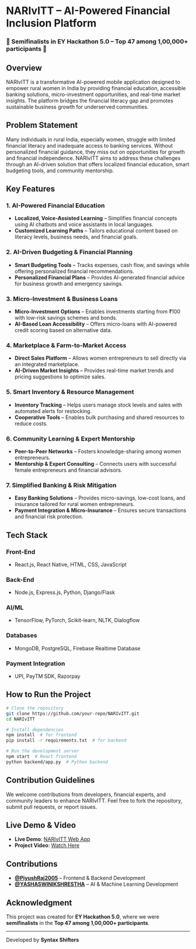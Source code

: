 # NARIvITT – AI-Powered Financial Inclusion Platform

### 🚀 Semifinalists in **EY Hackathon 5.0** – Top 47 among **1,00,000+ participants** 🎉

## Overview
NARIvITT is a transformative AI-powered mobile application designed to empower rural women in India by providing financial education, accessible banking solutions, micro-investment opportunities, and real-time market insights. The platform bridges the financial literacy gap and promotes sustainable business growth for underserved communities.

## Problem Statement
Many individuals in rural India, especially women, struggle with limited financial literacy and inadequate access to banking services. Without personalized financial guidance, they miss out on opportunities for growth and financial independence. NARIvITT aims to address these challenges through an AI-driven solution that offers localized financial education, smart budgeting tools, and community mentorship.

## Key Features

### 1. AI-Powered Financial Education
- **Localized, Voice-Assisted Learning** – Simplifies financial concepts using AI chatbots and voice assistants in local languages.
- **Customized Learning Paths** – Tailors educational content based on literacy levels, business needs, and financial goals.

### 2. AI-Driven Budgeting & Financial Planning
- **Smart Budgeting Tools** – Tracks expenses, cash flow, and savings while offering personalized financial recommendations.
- **Personalized Financial Plans** – Provides AI-generated financial advice for business growth and emergency savings.

### 3. Micro-Investment & Business Loans
- **Micro-Investment Options** – Enables investments starting from ₹100 with low-risk savings schemes and bonds.
- **AI-Based Loan Accessibility** – Offers micro-loans with AI-powered credit scoring based on alternative data.

### 4. Marketplace & Farm-to-Market Access
- **Direct Sales Platform** – Allows women entrepreneurs to sell directly via an integrated marketplace.
- **AI-Driven Market Insights** – Provides real-time market trends and pricing suggestions to optimize sales.

### 5. Smart Inventory & Resource Management
- **Inventory Tracking** – Helps users manage stock levels and sales with automated alerts for restocking.
- **Cooperative Tools** – Enables bulk purchasing and shared resources to reduce costs.

### 6. Community Learning & Expert Mentorship
- **Peer-to-Peer Networks** – Fosters knowledge-sharing among women entrepreneurs.
- **Mentorship & Expert Consulting** – Connects users with successful female entrepreneurs and financial advisors.

### 7. Simplified Banking & Risk Mitigation
- **Easy Banking Solutions** – Provides micro-savings, low-cost loans, and insurance tailored for rural women entrepreneurs.
- **Payment Integration & Micro-Insurance** – Ensures secure transactions and financial risk protection.

## Tech Stack
### Front-End
- React.js, React Native, HTML, CSS, JavaScript

### Back-End
- Node.js, Express.js, Python, Django/Flask

### AI/ML
- TensorFlow, PyTorch, Scikit-learn, NLTK, Dialogflow

### Databases
- MongoDB, PostgreSQL, Firebase Realtime Database

### Payment Integration
- UPI, PayTM SDK, Razorpay

## How to Run the Project
```sh
# Clone the repository
git clone https://github.com/your-repo/NARIvITT.git
cd NARIvITT

# Install dependencies
npm install  # for frontend
pip install -r requirements.txt  # for backend

# Run the development server
npm start  # React frontend
python backend/app.py  # Python backend
```

## Contribution Guidelines
We welcome contributions from developers, financial experts, and community leaders to enhance NARIvITT. Feel free to fork the repository, submit pull requests, or report issues.

## Live Demo & Video
- **Live Demo**: [NARIvITT Web App](https://narivitt.netlify.app/)
- **Project Video**: [Watch Here](https://www.canva.com/design/DAGfR7IdsQI/mxV9ACOCH2zLQpxp8539gg/watch?utm_content=DAGfR7IdsQI&utm_campaign=designshare&utm_medium=link2&utm_source=uniquelinks&utlId=h57854fd58e)

## Contributions
- **[@PiyushRaj2005](https://github.com/PiyushRaj2005)** – Frontend & Backend Development
- **[@YASHASWINIKSHRESTHA](https://github.com/YASHASWINIKSHRESTHA)** – AI & Machine Learning Development

## Acknowledgment
This project was created for **EY Hackathon 5.0**, where we were **semifinalists** in the **Top 47 among 1,00,000+ participants**.


---
Developed by **Syntax Shifters**

